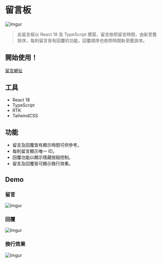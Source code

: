 # 留言板

![Imgur](https://imgur.com/n3dUv7s.png)
> 此留言板以 React 18 及 TypeScript 撰寫，留言依照留言時間，由新至舊排序，每則留言皆有回覆的功能，回覆順序也依照時間新至舊排序。

## 開始使用！
[留言網址](https://ysl0628.github.io/react-typescript-comment/)

## 工具

- React 18
- TypeScript 
- RTK
- TailwindCSS

## 功能

- 留言及回覆皆有顯示時間可供參考。
- 每則留言顯示唯一 ID。
- 回覆功能以顯示隱藏按鈕控制。
- 留言及回覆皆可顯示換行效果。


## Demo

### 留言
![Imgur](https://imgur.com/767XqxN.png)

### 回覆
![Imgur](https://imgur.com/va9eahw.png)

### 換行效果
![Imgur](https://imgur.com/Ie5DGsZ.png)
